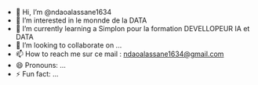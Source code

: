 - 👋 Hi, I’m @ndaoalassane1634
- 👀 I’m interested in le monnde de la DATA
- 🌱 I’m currently learning a Simplon pour la formation DEVELLOPEUR IA et DATA
- 💞️ I’m looking to collaborate on ...
- 📫 How to reach me sur ce mail : ndaoalassane1634@gmail.com
- 😄 Pronouns: ...
- ⚡ Fun fact: ...

<!---
ndaoalassane1634/ndaoalassane1634 is a ✨ special ✨ repository because its `README.md` (this file) appears on your GitHub profile.
You can click the Preview link to take a look at your changes.
--->
